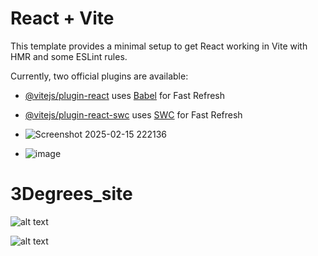# React + Vite

This template provides a minimal setup to get React working in Vite with HMR and some ESLint rules.

Currently, two official plugins are available:

- [@vitejs/plugin-react](https://github.com/vitejs/vite-plugin-react/blob/main/packages/plugin-react/README.md) uses [Babel](https://babeljs.io/) for Fast Refresh
- [@vitejs/plugin-react-swc](https://github.com/vitejs/vite-plugin-react-swc) uses [SWC](https://swc.rs/) for Fast Refresh
- ![Screenshot 2025-02-15 222136](https://github.com/user-attachments/assets/d14040e7-e0b6-4f1c-bd63-a8ecdd0828ba)

- ![image](https://github.com/user-attachments/assets/9b640605-6c76-4a21-b878-8ea4e8135295)

# 3Degrees_site


![alt text](image.png)

![alt text](image-1.png)
